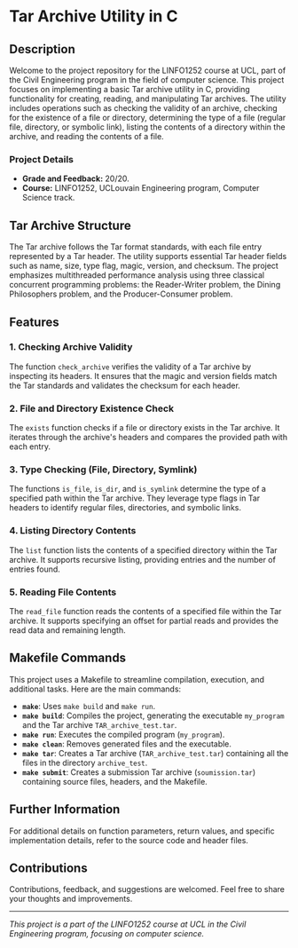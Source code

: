 # Tar Archive Utility in C

## Description

Welcome to the project repository for the LINFO1252 course at UCL, part of the Civil Engineering program in the field of computer science. This project focuses on implementing a basic Tar archive utility in C, providing functionality for creating, reading, and manipulating Tar archives. The utility includes operations such as checking the validity of an archive, checking for the existence of a file or directory, determining the type of a file (regular file, directory, or symbolic link), listing the contents of a directory within the archive, and reading the contents of a file.

### Project Details
- **Grade and Feedback:** 20/20.
- **Course:** LINFO1252, UCLouvain Engineering program, Computer Science track.

## Tar Archive Structure

The Tar archive follows the Tar format standards, with each file entry represented by a Tar header. The utility supports essential Tar header fields such as name, size, type flag, magic, version, and checksum. The project emphasizes multithreaded performance analysis using three classical concurrent programming problems: the Reader-Writer problem, the Dining Philosophers problem, and the Producer-Consumer problem.

## Features

### 1. Checking Archive Validity

The function `check_archive` verifies the validity of a Tar archive by inspecting its headers. It ensures that the magic and version fields match the Tar standards and validates the checksum for each header.

### 2. File and Directory Existence Check

The `exists` function checks if a file or directory exists in the Tar archive. It iterates through the archive's headers and compares the provided path with each entry.

### 3. Type Checking (File, Directory, Symlink)

The functions `is_file`, `is_dir`, and `is_symlink` determine the type of a specified path within the Tar archive. They leverage type flags in Tar headers to identify regular files, directories, and symbolic links.

### 4. Listing Directory Contents

The `list` function lists the contents of a specified directory within the Tar archive. It supports recursive listing, providing entries and the number of entries found.

### 5. Reading File Contents

The `read_file` function reads the contents of a specified file within the Tar archive. It supports specifying an offset for partial reads and provides the read data and remaining length.

## Makefile Commands

This project uses a Makefile to streamline compilation, execution, and additional tasks. Here are the main commands:

- **`make`**: Uses `make build` and `make run`.
- **`make build`**: Compiles the project, generating the executable `my_program` and the Tar archive `TAR_archive_test.tar`.
- **`make run`**: Executes the compiled program (`my_program`).
- **`make clean`**: Removes generated files and the executable.
- **`make tar`**: Creates a Tar archive (`TAR_archive_test.tar`) containing all the files in the directory `archive_test`.
- **`make submit`**: Creates a submission Tar archive (`soumission.tar`) containing source files, headers, and the Makefile.

## Further Information

For additional details on function parameters, return values, and specific implementation details, refer to the source code and header files.

## Contributions

Contributions, feedback, and suggestions are welcomed. Feel free to share your thoughts and improvements.

---
*This project is a part of the LINFO1252 course at UCL in the Civil Engineering program, focusing on computer science.*